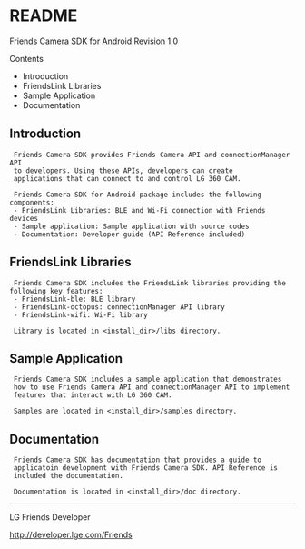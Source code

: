 README 
========
 
Friends Camera SDK for Android Revision 1.0

Contents

- Introduction
- FriendsLink Libraries
- Sample Application
- Documentation



Introduction
------------

     Friends Camera SDK provides Friends Camera API and connectionManager API 
     to developers. Using these APIs, developers can create 
     applications that can connect to and control LG 360 CAM. 
     
     Friends Camera SDK for Android package includes the following components:
     - FriendsLink Libraries: BLE and Wi-Fi connection with Friends devices
     - Sample application: Sample application with source codes
     - Documentation: Developer guide (API Reference included)


FriendsLink Libraries
---------------------
     Friends Camera SDK includes the FriendsLink libraries providing the following key features:
     - FriendsLink-ble: BLE library
     - FriendsLink-octopus: connectionManager API library
     - FriendsLink-wifi: Wi-Fi library

     Library is located in <install_dir>/libs directory.


Sample Application
------------------

     Friends Camera SDK includes a sample application that demonstrates 
     how to use Friends Camera API and connectionManager API to implement 
     features that interact with LG 360 CAM.

     Samples are located in <install_dir>/samples directory.


Documentation
-------------

     Friends Camera SDK has documentation that provides a guide to
     applicatoin development with Friends Camera SDK. API Reference is 
     included the documentation.

     Documentation is located in <install_dir>/doc directory. 


------------------------------------------------------------------------

LG Friends Developer

http://developer.lge.com/Friends

